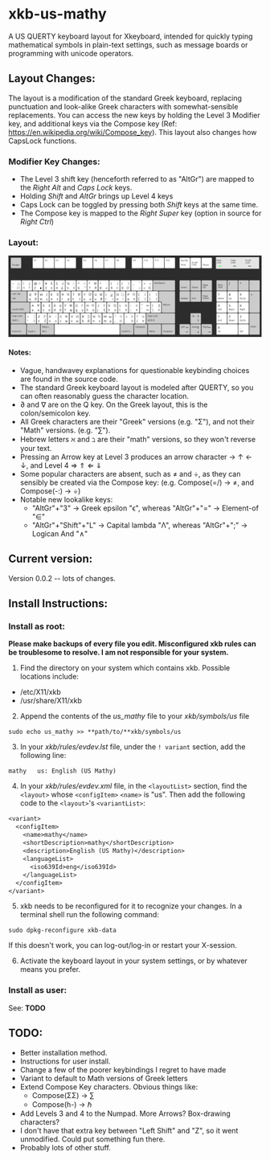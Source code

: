 # xkb-us-mathy

A US QUERTY keyboard layout for Xkeyboard, intended for quickly typing mathematical symbols in plain-text settings, such as message boards or programming with unicode operators.                                        

## Layout Changes:

The layout is a modification of the standard Greek keyboard, replacing punctuation and look-alike Greek characters with somewhat-sensible replacements. You can access the new keys by holding the Level 3 Modifier key, and additional keys via the Compose key (Ref: https://en.wikipedia.org/wiki/Compose_key). This layout also changes how CapsLock functions. 

### Modifier Key Changes:

- The Level 3 shift key (henceforth referred to as "AltGr") are mapped to the *Right Alt* and *Caps Lock* keys.
- Holding *Shift* and *AltGr* brings up Level 4 keys
- Caps Lock can be toggled by pressing both *Shift* keys at the same time. 
- The Compose key is mapped to the *Right Super* key (option in source for *Right Ctrl*)

### Layout:

![Visual of keyboard layout](/xkb_us_mathy_layout.png)

#### Notes: 

- Vague, handwavey explanations for questionable keybinding choices are found in the source code.
- The standard Greek keyboard layout is modeled after QUERTY, so you can often reasonably guess the character location.
- ∂ and ∇ are on the Q key. On the Greek layout, this is the colon/semicolon key.
- All Greek characters are their "Greek" versions (e.g. "Σ"), and not their "Math" versions. (e.g. "∑").
- Hebrew letters ℵ and ℶ are their "math" versions, so they won't reverse your text.
- Pressing an Arrow key at Level 3 produces an arrow character → ↑ ← ↓, and Level 4 ⇒ ⇑ ⇐ ⇓
- Some popular characters are absent, such as ≠ and ÷, as they can sensibly be created via the Compose key: (e.g. Compose(=/) → ≠, and Compose(-:) → ÷)
- Notable new lookalike keys: 
  - "AltGr"+"3" → Greek epsilon "ϵ", whereas "AltGr"+"=" → Element-of "∈"
  - "AltGr"+"Shift"+"L" → Capital lambda "Λ", whereas "AltGr"+";" → Logican And "∧"

## Current version:

Version 0.0.2 -- lots of changes.

## Install Instructions:

### Install as root:

**Please make backups of every file you edit. Misconfigured xkb rules can be troublesome to resolve. I am not responsible for your system.**

1. Find the directory on your system which contains xkb. Possible locations include: 

- /etc/X11/xkb
- /usr/share/X11/xkb

2. Append the contents of the *us_mathy* file to your *xkb/symbols/us* file

```
sudo echo us_mathy >> **path/to/**xkb/symbols/us
```

3. In your *xkb/rules/evdev.lst* file, under the `! variant` section, add the following line: 

```
mathy   us: English (US Mathy)
```

4. In your *xkb/rules/evdev.xml* file, in the `<layoutList>` section, find the `<layout>` whose `<configItem>` `<name>` is "us". Then add the following code to the `<layout>`'s `<variantList>`:
```
<variant>
  <configItem>
    <name>mathy</name>
    <shortDescription>mathy</shortDescription>
    <description>English (US Mathy)</description>
    <languageList>
      <iso639Id>eng</iso639Id>
    </languageList>
  </configItem>
</variant>
```

5. xkb needs to be reconfigured for it to recognize your changes. In a terminal shell run the following command:

```
sudo dpkg-reconfigure xkb-data
```

If this doesn't work, you can log-out/log-in or restart your X-session.

6. Activate the keyboard layout in your system settings, or by whatever means you prefer. 

### Install as user:

See: **TODO**

## TODO:

* Better installation method.
* Instructions for user install.
* Change a few of the poorer keybindings I regret to have made
* Variant to default to Math versions of Greek letters
* Extend Compose Key characters. Obvious things like:
  - Compose(ΣΣ) → ∑
  - Compose(h-) → ℏ
* Add Levels 3 and 4 to the Numpad. More Arrows? Box-drawing characters?
* I don't have that extra key between "Left Shift" and "Z", so it went unmodified. Could put something fun there.
* Probably lots of other stuff. 
